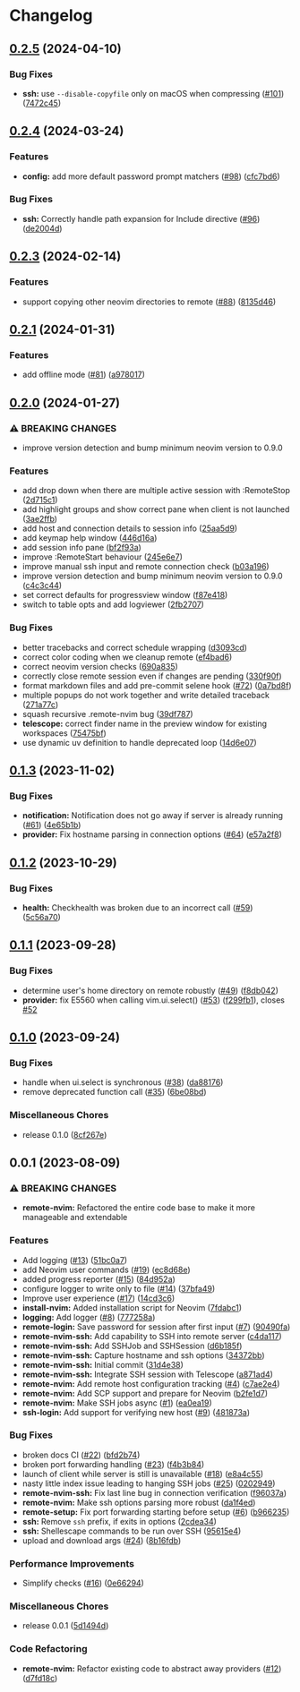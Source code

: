 # Changelog

## [0.2.5](https://github.com/amitds1997/remote-nvim.nvim/compare/v0.2.4...v0.2.5) (2024-04-10)


### Bug Fixes

* **ssh:** use `--disable-copyfile` only on macOS when compressing ([#101](https://github.com/amitds1997/remote-nvim.nvim/issues/101)) ([7472c45](https://github.com/amitds1997/remote-nvim.nvim/commit/7472c452dad2682ce3061e3e23e7d304905afe20))

## [0.2.4](https://github.com/amitds1997/remote-nvim.nvim/compare/v0.2.3...v0.2.4) (2024-03-24)


### Features

* **config:** add more default password prompt matchers ([#98](https://github.com/amitds1997/remote-nvim.nvim/issues/98)) ([cfc7bd6](https://github.com/amitds1997/remote-nvim.nvim/commit/cfc7bd63d7f36c5cbef11fac7cb9b8f388eac7ec))


### Bug Fixes

* **ssh:** Correctly handle path expansion for Include directive ([#96](https://github.com/amitds1997/remote-nvim.nvim/issues/96)) ([de2004d](https://github.com/amitds1997/remote-nvim.nvim/commit/de2004d8af5e714f7744ecb0c267bbd832f17ca7))

## [0.2.3](https://github.com/amitds1997/remote-nvim.nvim/compare/v0.2.2...v0.2.3) (2024-02-14)


### Features

* support copying other neovim directories to remote ([#88](https://github.com/amitds1997/remote-nvim.nvim/issues/88)) ([8135d46](https://github.com/amitds1997/remote-nvim.nvim/commit/8135d462047297e236d38f1e6d9eb4b506ca2154))

## [0.2.1](https://github.com/amitds1997/remote-nvim.nvim/compare/v0.2.0...v0.2.1) (2024-01-31)


### Features

* add offline mode ([#81](https://github.com/amitds1997/remote-nvim.nvim/issues/81)) ([a978017](https://github.com/amitds1997/remote-nvim.nvim/commit/a978017cc6878c862bb830334b3c51ff6e535a05))

## [0.2.0](https://github.com/amitds1997/remote-nvim.nvim/compare/v0.1.3...v0.2.0) (2024-01-27)


### ⚠ BREAKING CHANGES

* improve version detection and bump minimum neovim version to 0.9.0

### Features

* add drop down when there are multiple active session with :RemoteStop ([2d715c1](https://github.com/amitds1997/remote-nvim.nvim/commit/2d715c1a960bf3a72844e4ebaac60fc467030955))
* add highlight groups and show correct pane when client is not launched ([3ae2ffb](https://github.com/amitds1997/remote-nvim.nvim/commit/3ae2ffb8fb3854b2c389d3bb9318588ef77264a6))
* add host and connection details to session info ([25aa5d9](https://github.com/amitds1997/remote-nvim.nvim/commit/25aa5d9e595760be851de77e3714545f19e3d78b))
* add keymap help window ([446d16a](https://github.com/amitds1997/remote-nvim.nvim/commit/446d16a06757585ff566a11b3c38cde41d9fe3fd))
* add session info pane ([bf2f93a](https://github.com/amitds1997/remote-nvim.nvim/commit/bf2f93a822f4bf713d3f47ad5e74307eae2ae987))
* improve :RemoteStart behaviour ([245e6e7](https://github.com/amitds1997/remote-nvim.nvim/commit/245e6e7ed315c857a9f0aa110f17c9b12e821fe0))
* improve manual ssh input and remote connection check ([b03a196](https://github.com/amitds1997/remote-nvim.nvim/commit/b03a196e236a3f28243a4dcdc267a32f3f5c124c))
* improve version detection and bump minimum neovim version to 0.9.0 ([c4c3c44](https://github.com/amitds1997/remote-nvim.nvim/commit/c4c3c44b666abf5e1195483a2c3a09f86f5311ba))
* set correct defaults for progressview window ([f87e418](https://github.com/amitds1997/remote-nvim.nvim/commit/f87e418c0f96eec5ee309ac5e24d9e299dac49ef))
* switch to table opts and add logviewer ([2fb2707](https://github.com/amitds1997/remote-nvim.nvim/commit/2fb2707e6677c786cec554c63248cad97d6fd54f))


### Bug Fixes

* better tracebacks and correct schedule wrapping ([d3093cd](https://github.com/amitds1997/remote-nvim.nvim/commit/d3093cd30d5b372d577faf81247b7498bdcabd67))
* correct color coding when we cleanup remote ([ef4bad6](https://github.com/amitds1997/remote-nvim.nvim/commit/ef4bad6d774480ae9af998fcdecaafd2312edb2c))
* correct neovim version checks ([690a835](https://github.com/amitds1997/remote-nvim.nvim/commit/690a835cc247be8dc4c9b6d23b3aa386047109b4))
* correctly close remote session even if changes are pending ([330f90f](https://github.com/amitds1997/remote-nvim.nvim/commit/330f90f88c223206fb0af4e1979fa4b6a96aaef7))
* format markdown files and add pre-commit selene hook ([#72](https://github.com/amitds1997/remote-nvim.nvim/issues/72)) ([0a7bd8f](https://github.com/amitds1997/remote-nvim.nvim/commit/0a7bd8ff05834899961d165654b6556f61a35129))
* multiple popups do not work together and write detailed traceback ([271a77c](https://github.com/amitds1997/remote-nvim.nvim/commit/271a77cbd86a121a1a53cf3f5bfe2d4088fba261))
* squash recursive .remote-nvim bug ([39df787](https://github.com/amitds1997/remote-nvim.nvim/commit/39df787f1f85eb61f9ac309e685af99b3b5d5b18))
* **telescope:** correct finder name in the preview window for existing workspaces ([75475bf](https://github.com/amitds1997/remote-nvim.nvim/commit/75475bff57b20a9b8ee999828d8093a949b6feb8))
* use dynamic uv definition to handle deprecated loop ([14d6e07](https://github.com/amitds1997/remote-nvim.nvim/commit/14d6e0765b09cd028dbdd5f513de68b52e7b367a))

## [0.1.3](https://github.com/amitds1997/remote-nvim.nvim/compare/v0.1.2...v0.1.3) (2023-11-02)


### Bug Fixes

* **notification:** Notification does not go away if server is already running ([#61](https://github.com/amitds1997/remote-nvim.nvim/issues/61)) ([4e65b1b](https://github.com/amitds1997/remote-nvim.nvim/commit/4e65b1bfa4d0aa05bb6a134af8091ca982e71492))
* **provider:** Fix hostname parsing in connection options ([#64](https://github.com/amitds1997/remote-nvim.nvim/issues/64)) ([e57a2f8](https://github.com/amitds1997/remote-nvim.nvim/commit/e57a2f890727bd77af096487826680a594766e1f))

## [0.1.2](https://github.com/amitds1997/remote-nvim.nvim/compare/v0.1.1...v0.1.2) (2023-10-29)


### Bug Fixes

* **health:** Checkhealth was broken due to an incorrect call ([#59](https://github.com/amitds1997/remote-nvim.nvim/issues/59)) ([5c56a70](https://github.com/amitds1997/remote-nvim.nvim/commit/5c56a700028b0f6e18810d86f218c8abb14b8842))

## [0.1.1](https://github.com/amitds1997/remote-nvim.nvim/compare/v0.1.0...v0.1.1) (2023-09-28)


### Bug Fixes

* determine user's home directory on remote robustly ([#49](https://github.com/amitds1997/remote-nvim.nvim/issues/49)) ([f8db042](https://github.com/amitds1997/remote-nvim.nvim/commit/f8db0420e6d28d93cd23efd7fa6e1b5fdbb726ad))
* **provider:** fix E5560 when calling vim.ui.select() ([#53](https://github.com/amitds1997/remote-nvim.nvim/issues/53)) ([f299fb1](https://github.com/amitds1997/remote-nvim.nvim/commit/f299fb14e49cf0060911016290742bae847e1dc7)), closes [#52](https://github.com/amitds1997/remote-nvim.nvim/issues/52)

## [0.1.0](https://github.com/amitds1997/remote-nvim.nvim/compare/v0.0.1...v0.1.0) (2023-09-24)


### Bug Fixes

* handle when ui.select is synchronous ([#38](https://github.com/amitds1997/remote-nvim.nvim/issues/38)) ([da88176](https://github.com/amitds1997/remote-nvim.nvim/commit/da881769f9136620e6ce4691e4bfb953d9fc6361))
* remove deprecated function call ([#35](https://github.com/amitds1997/remote-nvim.nvim/issues/35)) ([6be08bd](https://github.com/amitds1997/remote-nvim.nvim/commit/6be08bd6ae90faebea0ceb59059d0ad182ed6e16))


### Miscellaneous Chores

* release 0.1.0 ([8cf267e](https://github.com/amitds1997/remote-nvim.nvim/commit/8cf267e19b27546fa63ee99c6ab97fe3f4068fe4))

## 0.0.1 (2023-08-09)


### ⚠ BREAKING CHANGES

* **remote-nvim:** Refactored the entire code base to make it more manageable and extendable

### Features

* Add logging ([#13](https://github.com/amitds1997/remote-nvim.nvim/issues/13)) ([51bc0a7](https://github.com/amitds1997/remote-nvim.nvim/commit/51bc0a7c263c58ea4a17868d2b3afaef16b936f3))
* add Neovim user commands ([#19](https://github.com/amitds1997/remote-nvim.nvim/issues/19)) ([ec8d68e](https://github.com/amitds1997/remote-nvim.nvim/commit/ec8d68ecb308301326b2fcfff284d6c987ef3d37))
* added progress reporter ([#15](https://github.com/amitds1997/remote-nvim.nvim/issues/15)) ([84d952a](https://github.com/amitds1997/remote-nvim.nvim/commit/84d952af68de2991af7c30cd5742bebc1c9bd661))
* configure logger to write only to file ([#14](https://github.com/amitds1997/remote-nvim.nvim/issues/14)) ([37bfa49](https://github.com/amitds1997/remote-nvim.nvim/commit/37bfa49b51e326a418ec3b5c6ffa9ef1a24367a6))
* Improve user experience ([#17](https://github.com/amitds1997/remote-nvim.nvim/issues/17)) ([14cd3c6](https://github.com/amitds1997/remote-nvim.nvim/commit/14cd3c607b98bd35ddb8690e8a21c4a42dba0d45))
* **install-nvim:** Added installation script for Neovim ([7fdabc1](https://github.com/amitds1997/remote-nvim.nvim/commit/7fdabc1153c0965539b8d41dcff4cc8b2957c084))
* **logging:** Add logger ([#8](https://github.com/amitds1997/remote-nvim.nvim/issues/8)) ([777258a](https://github.com/amitds1997/remote-nvim.nvim/commit/777258aa951ab39bad8ea83075569ecdeb976d41))
* **remote-login:** Save password for session after first input ([#7](https://github.com/amitds1997/remote-nvim.nvim/issues/7)) ([90490fa](https://github.com/amitds1997/remote-nvim.nvim/commit/90490faebe7de5cbeabadb23ae13216cb17b5037))
* **remote-nvim-ssh:** Add capability to SSH into remote server ([c4da117](https://github.com/amitds1997/remote-nvim.nvim/commit/c4da1177d1517b577e55e9a8f49b1f22edb4bfd5))
* **remote-nvim-ssh:** Add SSHJob and SSHSession ([d6b185f](https://github.com/amitds1997/remote-nvim.nvim/commit/d6b185f79fbb292344ada4faa4a222e7ae969af4))
* **remote-nvim-ssh:** Capture hostname and ssh options ([34372bb](https://github.com/amitds1997/remote-nvim.nvim/commit/34372bbd90f2987d785fe5662a02e57c39a66f23))
* **remote-nvim-ssh:** Initial commit ([31d4e38](https://github.com/amitds1997/remote-nvim.nvim/commit/31d4e38fa6ea4373f694a871449252e5ab5ccd57))
* **remote-nvim-ssh:** Integrate SSH session with Telescope ([a871ad4](https://github.com/amitds1997/remote-nvim.nvim/commit/a871ad478311cf8f3482f910a50978cc5879ebfc))
* **remote-nvim:** Add remote host configuration tracking ([#4](https://github.com/amitds1997/remote-nvim.nvim/issues/4)) ([c7ae2e4](https://github.com/amitds1997/remote-nvim.nvim/commit/c7ae2e416962b10c850d38d42f28437bf05de83b))
* **remote-nvim:** Add SCP support and prepare for Neovim ([b2fe1d7](https://github.com/amitds1997/remote-nvim.nvim/commit/b2fe1d79b80623c9a37a16d3fdfca1b2d3234f27))
* **remote-nvim:** Make SSH jobs async ([#1](https://github.com/amitds1997/remote-nvim.nvim/issues/1)) ([ea0ea19](https://github.com/amitds1997/remote-nvim.nvim/commit/ea0ea1920aabd990f149341c485196526a4c9d74))
* **ssh-login:** Add support for verifying new host ([#9](https://github.com/amitds1997/remote-nvim.nvim/issues/9)) ([481873a](https://github.com/amitds1997/remote-nvim.nvim/commit/481873adb762ab888dc8a93ade81804422be3b9f))


### Bug Fixes

* broken docs CI ([#22](https://github.com/amitds1997/remote-nvim.nvim/issues/22)) ([bfd2b74](https://github.com/amitds1997/remote-nvim.nvim/commit/bfd2b74b9244eb5d3c5f22cb821f1cf944c981da))
* broken port forwarding handling ([#23](https://github.com/amitds1997/remote-nvim.nvim/issues/23)) ([f4b3b84](https://github.com/amitds1997/remote-nvim.nvim/commit/f4b3b844ad11100c953501f464cc64adc8c7e22b))
* launch of client while server is still is unavailable ([#18](https://github.com/amitds1997/remote-nvim.nvim/issues/18)) ([e8a4c55](https://github.com/amitds1997/remote-nvim.nvim/commit/e8a4c551d062b8b720db674a0380c31bd89e01a0))
* nasty little index issue leading to hanging SSH jobs ([#25](https://github.com/amitds1997/remote-nvim.nvim/issues/25)) ([0202949](https://github.com/amitds1997/remote-nvim.nvim/commit/0202949e81e8560c2d83f506af100833caafdc78))
* **remote-nvim-ssh:** Fix last line bug in connection verification ([f96037a](https://github.com/amitds1997/remote-nvim.nvim/commit/f96037a9f1a3500e4e2d41b6ca9b7516e4df01f6))
* **remote-nvim:** Make ssh options parsing more robust ([da1f4ed](https://github.com/amitds1997/remote-nvim.nvim/commit/da1f4ed62fca078aec4347fa1b0e8ff17b4ce8ca))
* **remote-setup:** Fix port forwarding starting before setup ([#6](https://github.com/amitds1997/remote-nvim.nvim/issues/6)) ([b966235](https://github.com/amitds1997/remote-nvim.nvim/commit/b9662351c23a279969935a4127c0826bfc02d7f3))
* **ssh:** Remove `ssh` prefix, if exits in options ([2cdea34](https://github.com/amitds1997/remote-nvim.nvim/commit/2cdea348af52eb6e04987f6f1b73520aa384ffc9))
* **ssh:** Shellescape commands to be run over SSH ([95615e4](https://github.com/amitds1997/remote-nvim.nvim/commit/95615e40746a01a5492d729aac363e1e855fd078))
* upload and download args ([#24](https://github.com/amitds1997/remote-nvim.nvim/issues/24)) ([8b16fdb](https://github.com/amitds1997/remote-nvim.nvim/commit/8b16fdb9ca71c9df321d5df683a88e4a37f87987))


### Performance Improvements

* Simplify checks ([#16](https://github.com/amitds1997/remote-nvim.nvim/issues/16)) ([0e66294](https://github.com/amitds1997/remote-nvim.nvim/commit/0e66294b671ae9568ea6d36e1ba7f68434e9995a))


### Miscellaneous Chores

* release 0.0.1 ([5d1494d](https://github.com/amitds1997/remote-nvim.nvim/commit/5d1494dd9997e31fadbf0f7aa4a5509ae0e48034))


### Code Refactoring

* **remote-nvim:** Refactor existing code to abstract away providers ([#12](https://github.com/amitds1997/remote-nvim.nvim/issues/12)) ([d7fd18c](https://github.com/amitds1997/remote-nvim.nvim/commit/d7fd18c757b6ea0775dc79b45243d25ace58ba9a))
